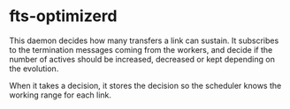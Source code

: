 fts-optimizerd
==============
This daemon decides how many transfers a link can sustain. It subscribes to
the termination messages coming from the workers, and decide if the number of
actives should be increased, decreased or kept depending on the evolution.

When it takes a decision, it stores the decision so the scheduler knows the
working range for each link.
